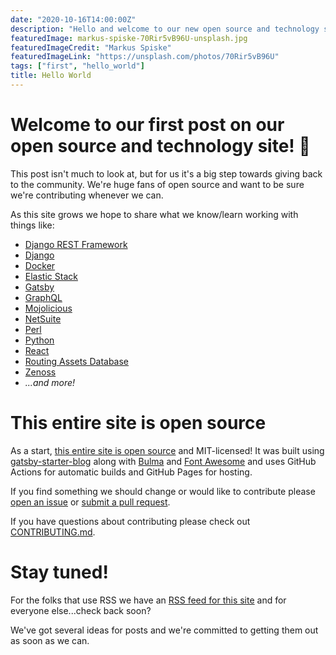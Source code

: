 ```yaml
---
date: "2020-10-16T14:00:00Z"
description: "Hello and welcome to our new open source and technology site!"
featuredImage: markus-spiske-70Rir5vB96U-unsplash.jpg
featuredImageCredit: "Markus Spiske"
featuredImageLink: "https://unsplash.com/photos/70Rir5vB96U"
tags: ["first", "hello_world"]
title: Hello World
---
```


# Welcome to our first post on our open source and technology site! 🎉

This post isn't much to look at, but for us it's a big step towards giving back to the community. We're huge fans of open source and want to be sure we're contributing whenever we can.

As this site grows we hope to share what we know/learn working with things like:

* [Django REST Framework](https://www.django-rest-framework.org/)
* [Django](https://www.djangoproject.com/)
* [Docker](https://www.docker.com/)
* [Elastic Stack](https://www.elastic.co/elastic-stack)
* [Gatsby](https://www.gatsbyjs.com/)
* [GraphQL](https://graphql.org/)
* [Mojolicious](https://www.mojolicious.org/)
* [NetSuite](https://www.netsuite.com/)
* [Perl](https://www.perl.org/)
* [Python](https://www.python.org/)
* [React](https://reactjs.org/)
* [Routing Assets Database](https://www.radb.net/)
* [Zenoss](https://www.zenoss.com/)
* _...and more!_

# This entire site is open source

As a start, [this entire site is open source](https://github.com/merit-network/merit-network.github.io) and MIT-licensed! It was built using [gatsby-starter-blog](https://github.com/gatsbyjs/gatsby-starter-blog) along with [Bulma](https://www.gatsbyjs.com/) and [Font Awesome](https://fontawesome.com/) and uses GitHub Actions for automatic builds and GitHub Pages for hosting.

If you find something we should change or would like to contribute please [open an issue](https://github.com/merit-network/merit-network.github.io/issues) or [submit a pull request](https://github.com/merit-network/merit-network.github.io/pulls).

If you have questions about contributing please check out [CONTRIBUTING.md](https://github.com/merit-network/merit-network.github.io/blob/main/CONTRIBUTING.md).

# Stay tuned!

For the folks that use RSS we have an [RSS feed for this site](/rss.xml) and for everyone else...check back soon?

We've got several ideas for posts and we're committed to getting them out as soon as we can.

